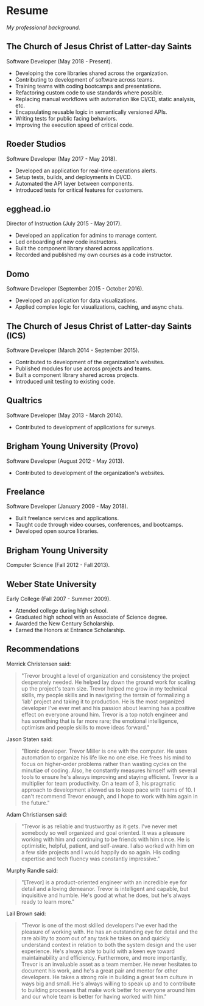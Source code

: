 # Resume

_My professional background._

## The Church of Jesus Christ of Latter-day Saints

Software Developer (May 2018 - Present).

- Developing the core libraries shared across the organization.
- Contributing to development of software across teams.
- Training teams with coding bootcamps and presentations.
- Refactoring custom code to use standards where possible.
- Replacing manual workflows with automation like CI/CD, static analysis, etc.
- Encapsulating reusable logic in semantically versioned APIs.
- Writing tests for public facing behaviors.
- Improving the execution speed of critical code.

## Roeder Studios

Software Developer (May 2017 - May 2018).

- Developed an application for real-time operations alerts.
- Setup tests, builds, and deployments in CI/CD.
- Automated the API layer between components.
- Introduced tests for critical features for customers.

## egghead.io

Director of Instruction (July 2015 - May 2017).

- Developed an application for admins to manage content.
- Led onboarding of new code instructors.
- Built the component library shared across applications.
- Recorded and published my own courses as a code instructor.

## Domo

Software Developer (September 2015 - October 2016).

- Developed an application for data visualizations.
- Applied complex logic for visualizations, caching, and async chats.

## The Church of Jesus Christ of Latter-day Saints (ICS)

Software Developer (March 2014 - September 2015).

- Contributed to development of the organization's websites.
- Published modules for use across projects and teams.
- Built a component library shared across projects.
- Introduced unit testing to existing code.

## Qualtrics

Software Developer (May 2013 - March 2014).

- Contributed to development of applications for surveys.

## Brigham Young University (Provo)

Software Developer (August 2012 - May 2013).

- Contributed to development of the organization's websites.

## Freelance

Software Developer (January 2009 - May 2018).

- Built freelance services and applications.
- Taught code through video courses, conferences, and bootcamps.
- Developed open source libraries.

## Brigham Young University

Computer Science (Fall 2012 - Fall 2013).

## Weber State University

Early College (Fall 2007 - Summer 2009).

- Attended college during high school.
- Graduated high school with an Associate of Science degree.
- Awarded the New Century Scholarship.
- Earned the Honors at Entrance Scholarship.

## Recommendations

Merrick Christensen said:

> "Trevor brought a level of organization and consistency the project desperately needed. He helped lay down the ground work for scaling up the project's team size. Trevor helped me grow in my technical skills, my people skills and in navigating the terrain of formalizing a 'lab' project and taking it to production. He is the most organized developer I've ever met and his passion about learning has a positive effect on everyone around him. Trevor is a top notch engineer and has something that is far more rare; the emotional intelligence, optimism and people skills to move ideas forward."

Jason Staten said:

> "Bionic developer. Trevor Miller is one with the computer. He uses automation to organize his life like no one else. He frees his mind to focus on higher-order problems rather than wasting cycles on the minutiae of coding. Also, he constantly measures himself with several tools to ensure he's always improving and staying efficient. Trevor is a multiplier for team productivity. On a team of 3, his pragmatic approach to development allowed us to keep pace with teams of 10\. I can't recommend Trevor enough, and I hope to work with him again in the future."

Adam Christiansen said:

> "Trevor is as reliable and trustworthy as it gets. I've never met somebody so well organized and goal oriented. It was a pleasure working with him and continuing to be friends with him since. He is optimistic, helpful, patient, and self-aware. I also worked with him on a few side projects and I would happily do so again. His coding expertise and tech fluency was constantly impressive."

Murphy Randle said:

> "[Trevor] is a product-oriented engineer with an incredible eye for detail and a loving demeanor. Trevor is intelligent and capable, but inquisitive and humble. He's good at what he does, but he's always ready to learn more."

Lail Brown said:

> "Trevor is one of the most skilled developers I've ever had the pleasure of working with. He has an outstanding eye for detail and the rare ability to zoom out of any task he takes on and quickly understand context in relation to both the system design and the user experience. He's always able to build with a keen eye toward maintainability and efficiency. Furthermore, and more importantly, Trevor is an invaluable asset as a team member. He never hesitates to document his work, and he's a great pair and mentor for other developers. He takes a strong role in building a great team culture in ways big and small. He's always willing to speak up and to contribute to building processes that make work better for everyone around him and our whole team is better for having worked with him."
